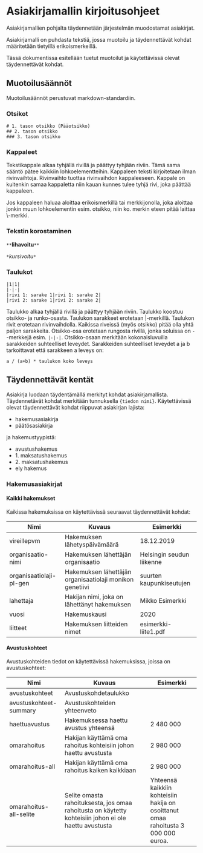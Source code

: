 # Asiakirjamallin kirjoitusohjeet

Asiakirjamallien pohjalta täydennetään järjestelmän muodostamat asiakirjat. 

Asiakirjamalli on puhdasta tekstiä, jossa muotoilu ja täydennettävät kohdat määritetään tietyillä erikoismerkeillä.

Tässä dokumentissa esitellään tuetut muotoilut ja käytettävissä olevat täydennettävät kohdat.

## Muotoilusäännöt

Muotoilusäännöt perustuvat markdown-standardiin.

### Otsikot

    # 1. tason otsikko (Pääotsikko)
    ## 2. tason otsikko
    ### 3. tason otsikko

### Kappaleet

Tekstikappale alkaa tyhjällä rivillä ja päättyy tyhjään riviin. Tämä sama sääntö pätee kaikkiin lohkoelementteihin.
Kappaleen teksti kirjoitetaan ilman rivinvaihtoja. Rivinvaihto tuottaa rivinvaihdon kappaleeseen. 
Kappale on kuitenkin samaa kappaletta niin kauan kunnes tulee tyhjä rivi, joka päättää kappaleen.

Jos kappaleen haluaa aloittaa erikoismerkillä tai merkkijonolla, joka aloittaa jonkin muun lohkoelementin 
esim. otsikko, niin ko. merkin eteen pitää laittaa \\-merkki.

### Tekstin korostaminen 

`**`**lihavoitu**`**` 

`*`*kursivoitu*`*`

### Taulukot

    |1|1|
    |-|-|
    |rivi 1: sarake 1|rivi 1: sarake 2|
    |rivi 2: sarake 1|rivi 2: sarake 2|

Taulukko alkaa tyhjällä rivillä ja päättyy tyhjään riviin. Taulukko koostuu otsikko- ja runko-osasta. Taulukon sarakkeet erotetaan |-merkillä. Taulukon rivit erotetaan rivinvaihdolla. Kaikissa riveissä (myös otsikko) pitää olla yhtä paljon sarakkeita. Otsikko-osa erotetaan rungosta rivillä, jonka soluissa on `-`-merkkejä esim. `|-|-|`. Otsikko-osaan merkitään kokonaisluvuilla sarakkeiden suhteelliset leveydet. Sarakkeiden suhteelliset leveydet a ja b tarkoittavat että sarakkeen a leveys on: 

    a / (a+b) * taulukon koko leveys

## Täydennettävät kentät

Asiakirja luodaan täydentämällä merkityt kohdat asiakirjamallista. 
Täydennetävät kohdat merkitään tunnuksella `{tiedon nimi}`. 
Käytettävissä olevat täydennettävät kohdat riippuvat asiakirjan lajista: 

- hakemusasiakirja
- päätösasiakirja

ja hakemustyypistä:

- avustushakemus
- 1\. maksatushakemus
- 2\. maksatushakemus
- ely hakemus

### Hakemusasiakirjat

#### Kaikki hakemukset

Kaikissa hakemuksissa on käytettävissä seuraavat täydennettävät kohdat:

|Nimi|Kuvaus|Esimerkki|
|-|-|-|
|vireillepvm|Hakemuksen lähetyspäivämäärä|18.12.2019|
|organisaatio-nimi|Hakemuksen lähettäjän organisaatio|Helsingin seudun liikenne|
|organisaatiolaji-pl-gen|Hakemuksen lähettäjän organisaatiolaji monikon genetiivi|suurten kaupunkiseutujen|
|lahettaja|Hakijan nimi, joka on lähettänyt hakemuksen|Mikko Esimerkki|
|vuosi|Hakemuskausi|2020|
|liitteet|Hakemuksen liitteiden nimet|esimerkki-liite1.pdf|

#### Avustuskohteet

Avustuskohteiden tiedot on käytettävissä hakemuksissa, joissa on avustuskohteet:

|Nimi|Kuvaus|Esimerkki|
|-|-|-|
| avustuskohteet | Avustuskohdetaulukko | |
| avustuskohteet-summary | Avustuskohteiden yhteenveto |
| haettuavustus | Hakemuksessa haettu avustus yhteensä | 2 480 000 |
| omarahoitus | Hakijan käyttämä oma rahoitus kohteisiin johon haettu avustusta | 2 980 000 |
| omarahoitus-all | Hakijan käyttämä oma rahoitus kaiken kaikkiaan| 2 980 000 |
| omarahoitus-all-selite | Selite omasta rahoituksesta, jos omaa rahoitusta on käytetty kohteisiin johon ei ole haettu avustusta | Yhteensä kaikkiin kohteisiin hakija on osoittanut omaa rahoitusta 3 000 000 euroa. |
